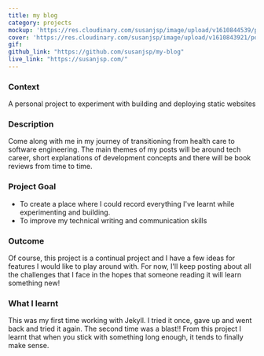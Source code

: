```yaml
---
title: my blog
category: projects
mockup: 'https://res.cloudinary.com/susanjsp/image/upload/v1610844539/portfolio/mockup-sm_ykfdtu.png'
cover: 'https://res.cloudinary.com/susanjsp/image/upload/v1610843921/portfolio/my-blog-cover_opfrcu.png'
gif:
github_link: "https://github.com/susanjsp/my-blog"
live_link: "https://susanjsp.com/"
---
```

### Context
A personal project to experiment with building and deploying static websites

### Description
Come along with me in my journey of transitioning from health care to software engineering. The main themes of my posts will be around tech career, short explanations of development concepts and there will be book reviews from time to time.

### Project Goal
- To create a place where I could record everything I've learnt while experimenting and building.
- To improve my technical writing and communication skills

### Outcome
Of course, this project is a continual project and I have a few ideas for features I would like to play around with. For now, I'll keep posting about all the challenges that I face in the hopes that someone reading it will learn something new!

### What I learnt
This was my first time working with Jekyll. I tried it once, gave up and went back and tried it again. The second time was a blast!! From this project I learnt that when you stick with something long enough, it tends to finally make sense.
